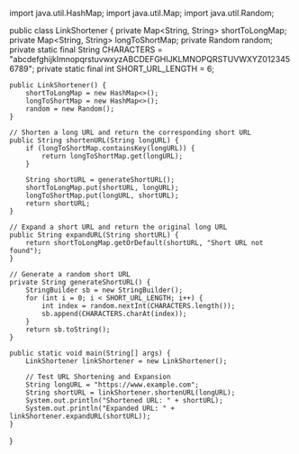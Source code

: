 import java.util.HashMap;
import java.util.Map;
import java.util.Random;

public class LinkShortener {
    private Map<String, String> shortToLongMap;
    private Map<String, String> longToShortMap;
    private Random random;
    private static final String CHARACTERS = "abcdefghijklmnopqrstuvwxyzABCDEFGHIJKLMNOPQRSTUVWXYZ0123456789";
    private static final int SHORT_URL_LENGTH = 6;

    public LinkShortener() {
        shortToLongMap = new HashMap<>();
        longToShortMap = new HashMap<>();
        random = new Random();
    }

    // Shorten a long URL and return the corresponding short URL
    public String shortenURL(String longURL) {
        if (longToShortMap.containsKey(longURL)) {
            return longToShortMap.get(longURL);
        }

        String shortURL = generateShortURL();
        shortToLongMap.put(shortURL, longURL);
        longToShortMap.put(longURL, shortURL);
        return shortURL;
    }

    // Expand a short URL and return the original long URL
    public String expandURL(String shortURL) {
        return shortToLongMap.getOrDefault(shortURL, "Short URL not found");
    }

    // Generate a random short URL
    private String generateShortURL() {
        StringBuilder sb = new StringBuilder();
        for (int i = 0; i < SHORT_URL_LENGTH; i++) {
            int index = random.nextInt(CHARACTERS.length());
            sb.append(CHARACTERS.charAt(index));
        }
        return sb.toString();
    }

    public static void main(String[] args) {
        LinkShortener linkShortener = new LinkShortener();

        // Test URL Shortening and Expansion
        String longURL = "https://www.example.com";
        String shortURL = linkShortener.shortenURL(longURL);
        System.out.println("Shortened URL: " + shortURL);
        System.out.println("Expanded URL: " + linkShortener.expandURL(shortURL));
    }
}
